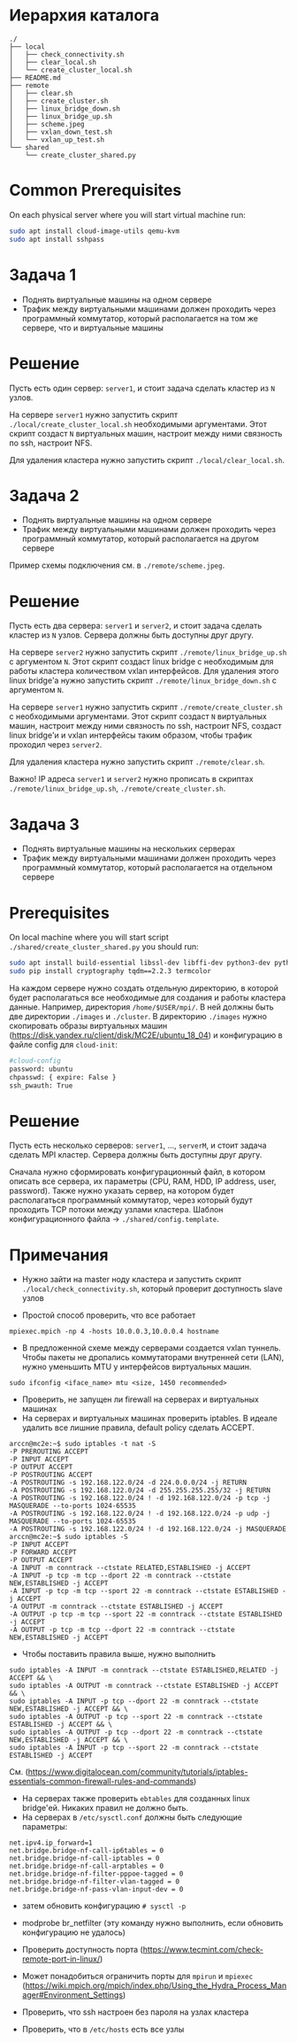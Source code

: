 # Иерархия каталога
```
./
├── local
│   ├── check_connectivity.sh
│   ├── clear_local.sh
│   └── create_cluster_local.sh
├── README.md
├── remote
│   ├── clear.sh
│   ├── create_cluster.sh
│   ├── linux_bridge_down.sh
│   ├── linux_bridge_up.sh
│   ├── scheme.jpeg
│   ├── vxlan_down_test.sh
│   └── vxlan_up_test.sh
└── shared
    └── create_cluster_shared.py
```

# Common Prerequisites
On each physical server where you will start virtual machine run:
```bash
sudo apt install cloud-image-utils qemu-kvm
sudo apt install sshpass
```


# Задача 1
- Поднять виртуальные машины на одном сервере
- Трафик между виртуальными машинами должен проходить через программный коммутатор, который располагается на том же сервере, что и виртуальные машины


# Решение
Пусть есть один сервер: `server1`, и стоит задача сделать кластер из `N` узлов.

На сервере `server1` нужно запустить скрипт `./local/create_cluster_local.sh` необходимыми аргументами.
Этот скрипт создаст `N` виртуальных машин, настроит между ними связность по ssh, настроит NFS.

Для удаления кластера нужно запустить скрипт `./local/clear_local.sh`.



# Задача 2
- Поднять виртуальные машины на одном сервере
- Трафик между виртуальными машинами должен проходить через программный коммутатор, который располагается на другом сервере

Пример схемы подключения см. в `./remote/scheme.jpeg`.

# Решение
Пусть есть два сервера: `server1` и `server2`, и стоит задача сделать кластер из `N` узлов.
Сервера должны быть доступны друг другу.

На сервере `server2` нужно запустить скрипт `./remote/linux_bridge_up.sh` с аргументом `N`. Этот скрипт создаст linux bridge с необходимым для работы кластера количеством vxlan интерфейсов. Для удаления этого linux bridge'а нужно запустить скрипт `./remote/linux_bridge_down.sh` с аргументом `N`.

На серверe `server1` нужно запустить скрипт `./remote/create_cluster.sh` с необходимыми аргументами. Этот скрипт создаст `N` виртуальных машин, настроит между ними связность по ssh, настроит NFS, создаст linux bridge'и и vxlan интерфейсы таким образом, чтобы трафик проходил через `server2`.

Для удаления кластера нужно запустить скрипт `./remote/clear.sh`.

Важно! IP адреса `server1` и `server2` нужно прописать в скриптах `./remote/linux_bridge_up.sh`, `./remote/create_cluster.sh`.

# Задача 3
- Поднять виртуальные машины на нескольких серверах
- Трафик между виртуальными машинами должен проходить через программный коммутатор, который располагается на отдельном сервере

# Prerequisites
On local machine where you will start script `./shared/create_cluster_shared.py` you should run:
```bash
sudo apt install build-essential libssl-dev libffi-dev python3-dev python3-pip
sudo pip install cryptography tqdm==2.2.3 termcolor

```

На каждом сервере нужно создать отдельную директорию, в которой будет располагаться все необходимые для создания и работы кластера данные. Например, директория `/home/$USER/mpi/`. В ней должны быть две директории `./images` и `./cluster`. В директорию `./images` нужно скопировать образы виртуальных машин (https://disk.yandex.ru/client/disk/MC2E/ubuntu_18_04) и конфигурацию в файле config для `cloud-init`:
```bash
#cloud-config
password: ubuntu
chpasswd: { expire: False }
ssh_pwauth: True
```


# Решение
Пусть есть несколько серверов: `server1`, ..., `serverM`, и стоит задача сделать MPI кластер.
Сервера должны быть доступны друг другу.

Сначала нужно сформировать конфигурационный файл, в котором описать все сервера, их параметры (CPU, RAM, HDD, IP address, user, password). Также нужно указать сервер, на котором будет располагаться программный коммутатор, через который будут проходить TCP потоки между узлами кластера. Шаблон конфигурационного файла -> `./shared/config.template`.


# Примечания

- Нужно зайти на master ноду кластера и запустить скрипт `./local/check_connectivity.sh`, который проверит доступность slave узлов

- Простой способ проверить, что все работает
```
mpiexec.mpich -np 4 -hosts 10.0.0.3,10.0.0.4 hostname
```
- В предложенной схеме между серверами создается vxlan туннель. Чтобы пакеты не дропались коммутаторами внутренней сети (LAN), нужно уменьшить MTU у интерфейсов виртуальных машин.
```
sudo ifconfig <iface_name> mtu <size, 1450 recommended>
```
- Проверить, не запущен ли firewall на серверах и виртуальных машинах
- На серверах и виртуальных машинах проверить iptables. В идеале удалить все лишние правила, default policy сделать ACCEPT.
```
arccn@mc2e:~$ sudo iptables -t nat -S
-P PREROUTING ACCEPT
-P INPUT ACCEPT
-P OUTPUT ACCEPT
-P POSTROUTING ACCEPT
-A POSTROUTING -s 192.168.122.0/24 -d 224.0.0.0/24 -j RETURN
-A POSTROUTING -s 192.168.122.0/24 -d 255.255.255.255/32 -j RETURN
-A POSTROUTING -s 192.168.122.0/24 ! -d 192.168.122.0/24 -p tcp -j MASQUERADE --to-ports 1024-65535
-A POSTROUTING -s 192.168.122.0/24 ! -d 192.168.122.0/24 -p udp -j MASQUERADE --to-ports 1024-65535
-A POSTROUTING -s 192.168.122.0/24 ! -d 192.168.122.0/24 -j MASQUERADE
arccn@mc2e:~$ sudo iptables -S
-P INPUT ACCEPT
-P FORWARD ACCEPT
-P OUTPUT ACCEPT
-A INPUT -m conntrack --ctstate RELATED,ESTABLISHED -j ACCEPT
-A INPUT -p tcp -m tcp --dport 22 -m conntrack --ctstate NEW,ESTABLISHED -j ACCEPT
-A INPUT -p tcp -m tcp --sport 22 -m conntrack --ctstate ESTABLISHED -j ACCEPT
-A OUTPUT -m conntrack --ctstate ESTABLISHED -j ACCEPT
-A OUTPUT -p tcp -m tcp --sport 22 -m conntrack --ctstate ESTABLISHED -j ACCEPT
-A OUTPUT -p tcp -m tcp --dport 22 -m conntrack --ctstate NEW,ESTABLISHED -j ACCEPT
```
- Чтобы поставить правила выше, нужно выполнить
```
sudo iptables -A INPUT -m conntrack --ctstate ESTABLISHED,RELATED -j ACCEPT && \
sudo iptables -A OUTPUT -m conntrack --ctstate ESTABLISHED -j ACCEPT && \
sudo iptables -A INPUT -p tcp --dport 22 -m conntrack --ctstate NEW,ESTABLISHED -j ACCEPT && \
sudo iptables -A OUTPUT -p tcp --sport 22 -m conntrack --ctstate ESTABLISHED -j ACCEPT && \
sudo iptables -A OUTPUT -p tcp --dport 22 -m conntrack --ctstate NEW,ESTABLISHED -j ACCEPT && \
sudo iptables -A INPUT -p tcp --sport 22 -m conntrack --ctstate ESTABLISHED -j ACCEPT
```
См. (https://www.digitalocean.com/community/tutorials/iptables-essentials-common-firewall-rules-and-commands)

- На серверах также проверить `ebtables` для созданных linux bridge'ей. Никаких правил не должно быть.
- На серверах в `/etc/sysctl.conf` должны быть следующие параметры:
```
net.ipv4.ip_forward=1
net.bridge.bridge-nf-call-ip6tables = 0
net.bridge.bridge-nf-call-iptables = 0
net.bridge.bridge-nf-call-arptables = 0
net.bridge.bridge-nf-filter-pppoe-tagged = 0
net.bridge.bridge-nf-filter-vlan-tagged = 0
net.bridge.bridge-nf-pass-vlan-input-dev = 0
```

- затем обновить конфигурацию `# sysctl -p`
- modprobe br_netfilter (эту команду нужно выполнить, если обновить конфигурацию не удалось)

- Проверить доступность порта (https://www.tecmint.com/check-remote-port-in-linux/)
- Может понадобиться ограничить порты для `mpirun` и `mpiexec` (https://wiki.mpich.org/mpich/index.php/Using_the_Hydra_Process_Manager#Environment_Settings)
- Проверить, что ssh настроен без пароля на узлах кластера
- Проверить, что в `/etc/hosts` есть все узлы


